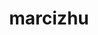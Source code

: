 ---
title: marcizhu
github: https://github.com/marcizhu
mode: dark
transition: 1s
score: 89.8
archetype:
- Game
---